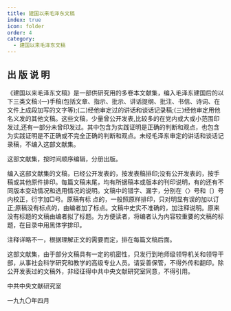 ```yaml
---
title: 建国以来毛泽东文稿
index: true
icon: folder
order: 4
category:
  - 建国以来毛泽东文稿
---
```


## 出 版 说 明  

《建国以来毛泽东文稿》是一部供研究用的多卷本文献集，编入毛泽东建国后的以下三类文稿:(一)手稿(包括文章、指示、批示、讲话提纲、批注、书信、诗词、在文件上成段加写的文字等);(二)经他审定过的讲话和谈话记录稿;(三)经他审定用他名义发的其他文稿。这些文稿，少量曾公开发表,比较多的在党内或大或小范围印发过,还有一部分未曾印发过。其中包含为实践证明是正确的判断和观点，也包含为实践证明是不正确或不完全正确的判断和观点。未经毛泽东审定的讲话和谈话记录稿，不编入这部文献集。

这部文献集，按时间顺序编辑，分册出版。

编入这部文献集的文稿，已经公开发表的，按发表稿排印;没有公开发表的，按手稿或其他原件排印。每篇文稿末尾，均有所据稿本或版本的刊印说明，有的还有不同版本变动情况和选用情况的说明。文稿中的错字、漏字，分别在〈〉号和〔〕号内校正，衍字加□号。原稿有标
点的，一般照原样排印，只对明显有误的加以订正;原稿没有标点的，由编者加了标点。文稿中史实不准确的，加注释说明。原来没有标题的文稿由编者拟了标题。为方便读者，将编者认为内容较重要的文稿的标题，在目录中用黑体字排印。

注释详略不一，根据理解正文的需要而定，排在每篇文稿后面。

这部文献集，由于部分文稿具有一定的机密性，只发行到地师级领导机关和领导干部，从事社会科学研究和教学的高级专业人员。请妥善保管，不得外传和翻印。除公开发表过的文稿外，非经征得中共中央文献研究室同意，不得引用。

中共中央文献研究室

一九九〇年四月

<Catalog/>  
